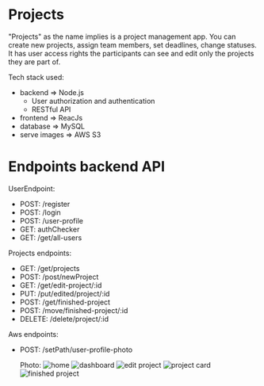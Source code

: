 # Projects

"Projects" as the name implies is a project management app.
You can create new projects, assign team members, set deadlines, change statuses.
It has user access rights the participants can see and edit only the projects they are part of.

Tech stack used:
 - backend => Node.js 
    - User authorization and authentication
    - RESTful API
 - frontend => ReacJs
 - database => MySQL 
 - serve images => AWS S3

# Endpoints backend API
UserEndpoint:
- POST: /register
- POST: /login
- POST: /user-profile
- GET:  authChecker
- GET:  /get/all-users
    
Projects endpoints:
- GET:  /get/projects
- POST: /post/newProject
- GET: /get/edit-project/:id
- PUT:  /put/edited/project/:id
- POST: /get/finished-project
- POST: /move/finished-project/:id
- DELETE: /delete/project/:id
  
Aws endpoints:
- POST: /setPath/user-profile-photo
  
  Photo:
    ![home](https://user-images.githubusercontent.com/63923347/191604634-5f43c4dc-488d-461c-8bdf-545ce6a7e138.png)
    ![dashboard](https://user-images.githubusercontent.com/63923347/191606380-f3f04784-1c00-446d-8f29-89e0b33475d7.png)
    ![edit project](https://user-images.githubusercontent.com/63923347/191606400-fd182a8c-d46c-4ff4-848b-5cae59a6acbc.png)
    ![project card](https://user-images.githubusercontent.com/63923347/191606424-938d376b-f8d9-4e9b-8624-3affd45bc273.png)
    ![finished project](https://user-images.githubusercontent.com/63923347/191606500-cb2f788f-fd2e-45c4-9c5a-bcaa4d45dd33.png)
